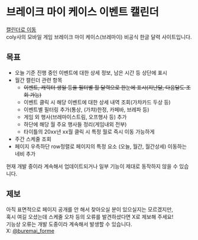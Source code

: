 # 브레이크 마이 케이스 이벤트 캘린더
[캘린더로 이동](https://ganbareayato.github.io/brmy-calendar-kr/)  
coly사의 모바일 게임 브레이크 마이 케이스(브레마이) 비공식 한글 달력 사이트입니다.  

## 목표
- 오늘 기준 진행 중인 이벤트에 대한 상세 정보, 남은 시간 등 상단에 표시
- 월간 캘린더 관련 항목
    -  ~~이벤트, 캐릭터 생일 등을 필터별 월 달력으로 한눈에 표시(지난달, 다음달도 조회 가능)~~  
    - 이벤트 클릭 시 해당 이벤트에 대한 상세 내역 조회(가챠카드 두상 등)
    - 이벤트별 필터링 추가(통상, (가챠)한정, 카페바, 브레파 등)
    - 게임 외 행사(브레마이스트림, 오프행사 등) 추가
    - 하단에 해당 월 주요 행사들 정리(게임내외 전부)
    - 타이틀의 20xx년 xx월 클릭 시 특정 월로 즉시 이동 가능하게
- 주간 스케줄 조회
- 페이지 우측하단 row정렬로 페이지의 특정 요소 (오늘, 월간, 월간상세) 이동하는 네비 추가
<!-- 접고 펴는 기능도 추가? 일단 추가해보고 얼마나 번거로운지, 화면 이동하는 과정에서 불편함 느껴질 정도로 가리는지 체크 -->
<!-- 생일전후하루씩 총3일: 생일 캠페인 -->
  
현재 개발 중이라 계속해서 업데이트되거나 일부 기능이 제대로 동작하지 않을 수 있습니다.

## 제보
<!--X 계정 or 릿링크 링크 등 추가 --> 
아직 표면적으로 페이지 공개를 안 해서 찾아오실 분이 있으실지는 모르겠지만,  
혹시 여길 오셨는데 스케줄 오차 등의 오류를 발견하셨다면 X로 제보해 주세요!  
기능상 오류는 개발 도중이라 계속해서 발생할 수 있습니다.  
X: [@buremai_forme](https://x.com/buremai_forme)
